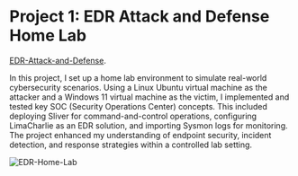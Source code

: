 # Project 1: EDR Attack and Defense Home Lab

[EDR-Attack-and-Defense](https://github.com/michaellu0310/EDR-Attack-and-Defense).

In this project, I set up a home lab environment to simulate real-world cybersecurity scenarios. Using a Linux Ubuntu virtual machine as the attacker and a Windows 11 virtual machine as the victim, I implemented and tested key SOC (Security Operations Center) concepts. This included deploying Sliver for command-and-control operations, configuring LimaCharlie as an EDR solution, and importing Sysmon logs for monitoring. The project enhanced my understanding of endpoint security, incident detection, and response strategies within a controlled lab setting.

![EDR-Home-Lab](https://github.com/user-attachments/assets/d4cb0ce6-c667-4a07-b7a7-79fea6f73b1f)
